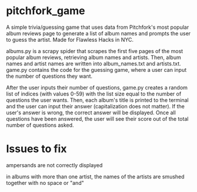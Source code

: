 # pitchfork_game

A simple trivia/guessing game that uses data from Pitchfork's most popular album reviews page to generate a list of album names and prompts the user to guess the artist. Made for Flawless Hacks in NYC.

albums.py is a scrapy spider that scrapes the first five pages of the most popular album reviews, retrieving album names and artists. Then, album names and artist names are written into album_names.txt and artists.txt. game.py contains the code for the guessing game, where a user can input the number of questions they want.

After the user inputs their number of questions, game.py creates a random list of indices (with values 0-59) with the list size equal to the number of questions the user wants. Then, each album's title is printed to the terminal and the user can input their answer (capitalization does not matter). If the user's answer is wrong, the correct answer will be displayed. Once all questions have been answered, the user will see their score out of the total number of questions asked.

# Issues to fix

ampersands are not correctly displayed

in albums with more than one artist, the names of the artists are smushed together with no space or "and"